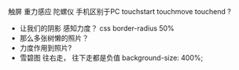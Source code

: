 触屏 重力感应 陀螺仪 手机区别于PC 
touchstart touchmove  touchend ? 
- 让我们的阴影 感知力度？ css border-radius 50%  
- 那么多张树懒的照片？ 
- 力度作用到照片? 
- 雪碧图 
  往右走， 往下走都是负值
  background-size: 400%;